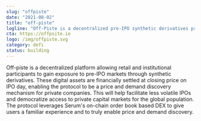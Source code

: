 ```yaml
---
slug: "offpiste"
date: "2021-08-02"
title: "off-piste"
logline: "Off-Piste is a decentralized pre-IPO synthetic derivatives protocol, leveraging Serum's order book-based DEX."
cta: https://offpsite.io
logo: /img/offpiste.svg
category: defi
status: building
---
```


Off-piste is a decentralized platform allowing retail and institutional participants to gain exposure to pre-IPO markets through synthetic derivatives. These digital assets are financially settled at closing price on IPO day, enabling the protocol to be a price and demand discovery mechanism for private companies. This will help facilitate less volatile IPOs and democratize access to private capital markets for the global population. The protocol leverages Serum's on-chain order book based DEX to give users a familiar experience and to truly enable price and demand discovery.
